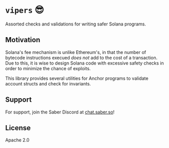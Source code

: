 # `vipers` 😎

Assorted checks and validations for writing safer Solana programs.

## Motivation

Solana's fee mechanism is unlike Ethereum's, in that the number of bytecode instructions execued _does not_ add to the cost of a transaction. Due to this, it is wise to design Solana code with excessive safety checks in order to minimize the chance of exploits.

This library provides several utilities for Anchor programs to validate account structs and check for invariants.

## Support

For support, join the Saber Discord at [chat.saber.so](https://chat.saber.so)!

## License

Apache 2.0
